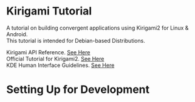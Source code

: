# Kirigami Tutorial
A tutorial on building convergent applications using Kirigami2 for Linux &amp; Android. <br/>
This tutorial is intended for Debian-based Distributions. <br/>

Kirigami API Reference. [See Here](https://api.kde.org/frameworks/kirigami/html/index.html) <br/>
Official Tutorial for Kirigami2. [See Here](https://develop.kde.org/docs/getting-started/kirigami/)<br/>
KDE Human Interface Guidelines. [See Here](https://develop.kde.org/hig/)<br/>

# Setting Up for Development


